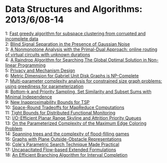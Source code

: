 # Data Structures and Algorithms: 2013/6/08-14  
1: [Fast greedy algorithm for subspace clustering from corrupted and  incomplete data](https://doi.org/10.48550/arXiv.1306.1716)  
2: [Blind Signal Separation in the Presence of Gaussian Noise](https://doi.org/10.48550/arXiv.1211.1716)  
3: [A Nonmonotone Analysis with the Primal-Dual Approach: online routing of  virtual circuits with unknown durations](https://doi.org/10.48550/arXiv.1304.7687)  
4: [A Raindrop Algorithm for Searching The Global Optimal Solution in  Non-linear Programming](https://doi.org/10.48550/arXiv.1306.2043)  
5: [Privacy and Mechanism Design](https://doi.org/10.48550/arXiv.1306.2083)  
6: [Metric Dimension for Gabriel Unit Disk Graphs is NP-Complete](https://doi.org/10.48550/arXiv.1306.2187)  
7: [Multi-parameter complexity analysis for constrained size graph problems:  using greediness for parameterization](https://doi.org/10.48550/arXiv.1306.2217)  
8: [Bottom-k and Priority Sampling, Set Similarity and Subset Sums with  Minimal Independence](https://doi.org/10.48550/arXiv.1303.5479)  
9: [New Inapproximability Bounds for TSP](https://doi.org/10.48550/arXiv.1303.6437)  
10: [Space-Round Tradeoffs for MapReduce Computations](https://doi.org/10.48550/arXiv.1111.2228)  
11: [Tight Bounds for Distributed Functional Monitoring](https://doi.org/10.48550/arXiv.1112.5153)  
12: [I/O-Efficient Planar Range Skyline and Attrition Priority Queues](https://doi.org/10.48550/arXiv.1306.2815)  
13: [On the Parameterized Complexity of the Maximum Edge Coloring Problem](https://doi.org/10.48550/arXiv.1306.2931)  
14: [Spanning trees and the complexity of flood-filling games](https://doi.org/10.48550/arXiv.1203.2538)  
15: [Graphs with Plane Outside-Obstacle Representations](https://doi.org/10.48550/arXiv.1306.2978)  
16: [Cole's Parametric Search Technique Made Practical](https://doi.org/10.48550/arXiv.1306.3000)  
17: [Uncapacitated Flow-based Extended Formulations](https://doi.org/10.48550/arXiv.1306.3119)  
18: [An Efficient Branching Algorithm for Interval Completion](https://doi.org/10.48550/arXiv.1306.3181)  